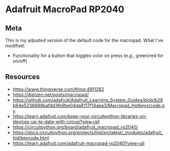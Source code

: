 # Adafruit MacroPad RP2040

## Meta
This is my adjusted version of the default code for the macropad. What I've modified:
* Functionality for a button that toggles color on press (e.g., green/red for on/off)

## Resources
* https://www.thingiverse.com/thing:4911282
* https://jbetzen.net/posts/macropad/
* https://github.com/adafruit/Adafruit_Learning_System_Guides/blob/b29b64e5236688bafdd3fe9be04da6117f14aea3/Macropad_Hotkeys/code.py
* https://learn.adafruit.com/keep-your-circuitpython-libraries-on-devices-up-to-date-with-circup?view=all
* https://circuitpython.org/board/adafruit_macropad_rp2040/
* https://docs.circuitpython.org/projects/hid/en/latest/_modules/adafruit_hid/keycode.html
* https://learn.adafruit.com/adafruit-macropad-rp2040?view=all
